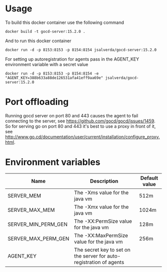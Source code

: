 # Usage

To build this docker container use the following command

```
docker build -t gocd-server:15.2.0 .
```

And to run this docker container

```
docker run -d -p 8153:8153 -p 8154:8154 jsalverda/gocd-server:15.2.0
```

For setting up autoregistration for agents pass in the AGENT_KEY environment variable with a secret value

```
docker run -d -p 8153:8153 -p 8154:8154 -e "AGENT_KEY=388b633a88de126531afa41eff9aa69e" jsalverda/gocd-server:15.2.0
```

# Port offloading
Running gocd server on port 80 and 443 causes the agent to fail connecting to the server, see https://github.com/gocd/gocd/issues/1459. So for serving go on port 80 and 443 it's best to use a proxy in front of it, see http://www.go.cd/documentation/user/current/installation/configure_proxy.html.

# Environment variables

| Name                | Description                                                            | Default value |
| ------------------- | ---------------------------------------------------------------------- | ------------- |
| SERVER_MEM          | The -Xms value for the java vm                                         | 512m          |
| SERVER_MAX_MEM      | The -Xmx value for the java vm                                         | 1024m         |
| SERVER_MIN_PERM_GEN | The -XX:PermSize value for the java vm                                 | 128m          |
| SERVER_MAX_PERM_GEN | The -XX:MaxPermSize value for the java vm                              | 256m          |
| AGENT_KEY           | The secret key to set on the server for auto-registration of agents    |               |
